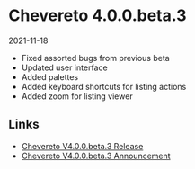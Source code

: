 # Chevereto 4.0.0.beta.3

2021-11-18

- Fixed assorted bugs from previous beta
- Updated user interface
- Added palettes
- Added keyboard shortcuts for listing actions
- Added zoom for listing viewer

## Links

- [Chevereto V4.0.0.beta.3 Release](https://chevereto.com/community/threads/chevereto-v4-0-0-beta-3.13945/)
- [Chevereto V4.0.0.beta.3 Announcement](https://chevereto.com/community/threads/chevereto-v4-0-0-beta-3-announcement.13911/)
